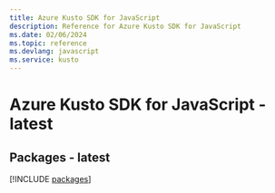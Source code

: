```yaml
---
title: Azure Kusto SDK for JavaScript
description: Reference for Azure Kusto SDK for JavaScript
ms.date: 02/06/2024
ms.topic: reference
ms.devlang: javascript
ms.service: kusto
---
```

# Azure Kusto SDK for JavaScript - latest
## Packages - latest
[!INCLUDE [packages](kusto-index.md)]